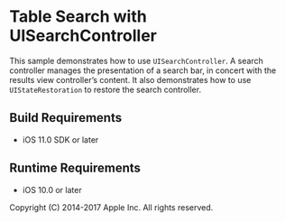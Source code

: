 # Table Search with UISearchController

This sample demonstrates how to use `UISearchController`. A search controller manages the presentation of a search bar, in concert with the results view controller’s content. It also demonstrates how to use `UIStateRestoration` to restore the search controller.

## Build Requirements
+ iOS 11.0 SDK or later

## Runtime Requirements
+ iOS 10.0 or later

Copyright (C) 2014-2017 Apple Inc. All rights reserved.
